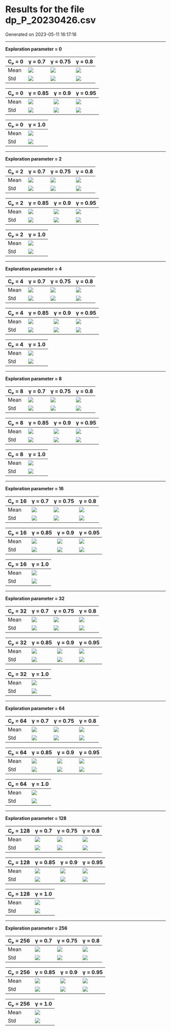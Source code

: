 # Results for the file dp_P_20230426.csv 

Generated on 2023-05-11 16:17:16

---

**Exploration parameter = 0**

| Cₚ = 0 | γ = 0.7 | γ = 0.75 | γ = 0.8 | 
| --- | --- | --- | --- | 
| Mean | ![](fig/dp_P/mean_g_0.7_cp_0.png) | ![](fig/dp_P/mean_g_0.75_cp_0.png) | ![](fig/dp_P/mean_g_0.8_cp_0.png) | 
| Std | ![](fig/dp_P/std_g_0.7_cp_0.png) | ![](fig/dp_P/std_g_0.75_cp_0.png) | ![](fig/dp_P/std_g_0.8_cp_0.png) | 

| Cₚ = 0 | γ = 0.85 | γ = 0.9 | γ = 0.95 | 
| --- | --- | --- | --- | 
| Mean | ![](fig/dp_P/mean_g_0.85_cp_0.png) | ![](fig/dp_P/mean_g_0.9_cp_0.png) | ![](fig/dp_P/mean_g_0.95_cp_0.png) | 
| Std | ![](fig/dp_P/std_g_0.85_cp_0.png) | ![](fig/dp_P/std_g_0.9_cp_0.png) | ![](fig/dp_P/std_g_0.95_cp_0.png) | 

| Cₚ = 0 | γ = 1.0 | 
| --- | --- | 
| Mean | ![](fig/dp_P/mean_g_1.0_cp_0.png) | 
| Std | ![](fig/dp_P/std_g_1.0_cp_0.png) | 

---

**Exploration parameter = 2**

| Cₚ = 2 | γ = 0.7 | γ = 0.75 | γ = 0.8 | 
| --- | --- | --- | --- | 
| Mean | ![](fig/dp_P/mean_g_0.7_cp_2.png) | ![](fig/dp_P/mean_g_0.75_cp_2.png) | ![](fig/dp_P/mean_g_0.8_cp_2.png) | 
| Std | ![](fig/dp_P/std_g_0.7_cp_2.png) | ![](fig/dp_P/std_g_0.75_cp_2.png) | ![](fig/dp_P/std_g_0.8_cp_2.png) | 

| Cₚ = 2 | γ = 0.85 | γ = 0.9 | γ = 0.95 | 
| --- | --- | --- | --- | 
| Mean | ![](fig/dp_P/mean_g_0.85_cp_2.png) | ![](fig/dp_P/mean_g_0.9_cp_2.png) | ![](fig/dp_P/mean_g_0.95_cp_2.png) | 
| Std | ![](fig/dp_P/std_g_0.85_cp_2.png) | ![](fig/dp_P/std_g_0.9_cp_2.png) | ![](fig/dp_P/std_g_0.95_cp_2.png) | 

| Cₚ = 2 | γ = 1.0 | 
| --- | --- | 
| Mean | ![](fig/dp_P/mean_g_1.0_cp_2.png) | 
| Std | ![](fig/dp_P/std_g_1.0_cp_2.png) | 

---

**Exploration parameter = 4**

| Cₚ = 4 | γ = 0.7 | γ = 0.75 | γ = 0.8 | 
| --- | --- | --- | --- | 
| Mean | ![](fig/dp_P/mean_g_0.7_cp_4.png) | ![](fig/dp_P/mean_g_0.75_cp_4.png) | ![](fig/dp_P/mean_g_0.8_cp_4.png) | 
| Std | ![](fig/dp_P/std_g_0.7_cp_4.png) | ![](fig/dp_P/std_g_0.75_cp_4.png) | ![](fig/dp_P/std_g_0.8_cp_4.png) | 

| Cₚ = 4 | γ = 0.85 | γ = 0.9 | γ = 0.95 | 
| --- | --- | --- | --- | 
| Mean | ![](fig/dp_P/mean_g_0.85_cp_4.png) | ![](fig/dp_P/mean_g_0.9_cp_4.png) | ![](fig/dp_P/mean_g_0.95_cp_4.png) | 
| Std | ![](fig/dp_P/std_g_0.85_cp_4.png) | ![](fig/dp_P/std_g_0.9_cp_4.png) | ![](fig/dp_P/std_g_0.95_cp_4.png) | 

| Cₚ = 4 | γ = 1.0 | 
| --- | --- | 
| Mean | ![](fig/dp_P/mean_g_1.0_cp_4.png) | 
| Std | ![](fig/dp_P/std_g_1.0_cp_4.png) | 

---

**Exploration parameter = 8**

| Cₚ = 8 | γ = 0.7 | γ = 0.75 | γ = 0.8 | 
| --- | --- | --- | --- | 
| Mean | ![](fig/dp_P/mean_g_0.7_cp_8.png) | ![](fig/dp_P/mean_g_0.75_cp_8.png) | ![](fig/dp_P/mean_g_0.8_cp_8.png) | 
| Std | ![](fig/dp_P/std_g_0.7_cp_8.png) | ![](fig/dp_P/std_g_0.75_cp_8.png) | ![](fig/dp_P/std_g_0.8_cp_8.png) | 

| Cₚ = 8 | γ = 0.85 | γ = 0.9 | γ = 0.95 | 
| --- | --- | --- | --- | 
| Mean | ![](fig/dp_P/mean_g_0.85_cp_8.png) | ![](fig/dp_P/mean_g_0.9_cp_8.png) | ![](fig/dp_P/mean_g_0.95_cp_8.png) | 
| Std | ![](fig/dp_P/std_g_0.85_cp_8.png) | ![](fig/dp_P/std_g_0.9_cp_8.png) | ![](fig/dp_P/std_g_0.95_cp_8.png) | 

| Cₚ = 8 | γ = 1.0 | 
| --- | --- | 
| Mean | ![](fig/dp_P/mean_g_1.0_cp_8.png) | 
| Std | ![](fig/dp_P/std_g_1.0_cp_8.png) | 

---

**Exploration parameter = 16**

| Cₚ = 16 | γ = 0.7 | γ = 0.75 | γ = 0.8 | 
| --- | --- | --- | --- | 
| Mean | ![](fig/dp_P/mean_g_0.7_cp_16.png) | ![](fig/dp_P/mean_g_0.75_cp_16.png) | ![](fig/dp_P/mean_g_0.8_cp_16.png) | 
| Std | ![](fig/dp_P/std_g_0.7_cp_16.png) | ![](fig/dp_P/std_g_0.75_cp_16.png) | ![](fig/dp_P/std_g_0.8_cp_16.png) | 

| Cₚ = 16 | γ = 0.85 | γ = 0.9 | γ = 0.95 | 
| --- | --- | --- | --- | 
| Mean | ![](fig/dp_P/mean_g_0.85_cp_16.png) | ![](fig/dp_P/mean_g_0.9_cp_16.png) | ![](fig/dp_P/mean_g_0.95_cp_16.png) | 
| Std | ![](fig/dp_P/std_g_0.85_cp_16.png) | ![](fig/dp_P/std_g_0.9_cp_16.png) | ![](fig/dp_P/std_g_0.95_cp_16.png) | 

| Cₚ = 16 | γ = 1.0 | 
| --- | --- | 
| Mean | ![](fig/dp_P/mean_g_1.0_cp_16.png) | 
| Std | ![](fig/dp_P/std_g_1.0_cp_16.png) | 

---

**Exploration parameter = 32**

| Cₚ = 32 | γ = 0.7 | γ = 0.75 | γ = 0.8 | 
| --- | --- | --- | --- | 
| Mean | ![](fig/dp_P/mean_g_0.7_cp_32.png) | ![](fig/dp_P/mean_g_0.75_cp_32.png) | ![](fig/dp_P/mean_g_0.8_cp_32.png) | 
| Std | ![](fig/dp_P/std_g_0.7_cp_32.png) | ![](fig/dp_P/std_g_0.75_cp_32.png) | ![](fig/dp_P/std_g_0.8_cp_32.png) | 

| Cₚ = 32 | γ = 0.85 | γ = 0.9 | γ = 0.95 | 
| --- | --- | --- | --- | 
| Mean | ![](fig/dp_P/mean_g_0.85_cp_32.png) | ![](fig/dp_P/mean_g_0.9_cp_32.png) | ![](fig/dp_P/mean_g_0.95_cp_32.png) | 
| Std | ![](fig/dp_P/std_g_0.85_cp_32.png) | ![](fig/dp_P/std_g_0.9_cp_32.png) | ![](fig/dp_P/std_g_0.95_cp_32.png) | 

| Cₚ = 32 | γ = 1.0 | 
| --- | --- | 
| Mean | ![](fig/dp_P/mean_g_1.0_cp_32.png) | 
| Std | ![](fig/dp_P/std_g_1.0_cp_32.png) | 

---

**Exploration parameter = 64**

| Cₚ = 64 | γ = 0.7 | γ = 0.75 | γ = 0.8 | 
| --- | --- | --- | --- | 
| Mean | ![](fig/dp_P/mean_g_0.7_cp_64.png) | ![](fig/dp_P/mean_g_0.75_cp_64.png) | ![](fig/dp_P/mean_g_0.8_cp_64.png) | 
| Std | ![](fig/dp_P/std_g_0.7_cp_64.png) | ![](fig/dp_P/std_g_0.75_cp_64.png) | ![](fig/dp_P/std_g_0.8_cp_64.png) | 

| Cₚ = 64 | γ = 0.85 | γ = 0.9 | γ = 0.95 | 
| --- | --- | --- | --- | 
| Mean | ![](fig/dp_P/mean_g_0.85_cp_64.png) | ![](fig/dp_P/mean_g_0.9_cp_64.png) | ![](fig/dp_P/mean_g_0.95_cp_64.png) | 
| Std | ![](fig/dp_P/std_g_0.85_cp_64.png) | ![](fig/dp_P/std_g_0.9_cp_64.png) | ![](fig/dp_P/std_g_0.95_cp_64.png) | 

| Cₚ = 64 | γ = 1.0 | 
| --- | --- | 
| Mean | ![](fig/dp_P/mean_g_1.0_cp_64.png) | 
| Std | ![](fig/dp_P/std_g_1.0_cp_64.png) | 

---

**Exploration parameter = 128**

| Cₚ = 128 | γ = 0.7 | γ = 0.75 | γ = 0.8 | 
| --- | --- | --- | --- | 
| Mean | ![](fig/dp_P/mean_g_0.7_cp_128.png) | ![](fig/dp_P/mean_g_0.75_cp_128.png) | ![](fig/dp_P/mean_g_0.8_cp_128.png) | 
| Std | ![](fig/dp_P/std_g_0.7_cp_128.png) | ![](fig/dp_P/std_g_0.75_cp_128.png) | ![](fig/dp_P/std_g_0.8_cp_128.png) | 

| Cₚ = 128 | γ = 0.85 | γ = 0.9 | γ = 0.95 | 
| --- | --- | --- | --- | 
| Mean | ![](fig/dp_P/mean_g_0.85_cp_128.png) | ![](fig/dp_P/mean_g_0.9_cp_128.png) | ![](fig/dp_P/mean_g_0.95_cp_128.png) | 
| Std | ![](fig/dp_P/std_g_0.85_cp_128.png) | ![](fig/dp_P/std_g_0.9_cp_128.png) | ![](fig/dp_P/std_g_0.95_cp_128.png) | 

| Cₚ = 128 | γ = 1.0 | 
| --- | --- | 
| Mean | ![](fig/dp_P/mean_g_1.0_cp_128.png) | 
| Std | ![](fig/dp_P/std_g_1.0_cp_128.png) | 

---

**Exploration parameter = 256**

| Cₚ = 256 | γ = 0.7 | γ = 0.75 | γ = 0.8 | 
| --- | --- | --- | --- | 
| Mean | ![](fig/dp_P/mean_g_0.7_cp_256.png) | ![](fig/dp_P/mean_g_0.75_cp_256.png) | ![](fig/dp_P/mean_g_0.8_cp_256.png) | 
| Std | ![](fig/dp_P/std_g_0.7_cp_256.png) | ![](fig/dp_P/std_g_0.75_cp_256.png) | ![](fig/dp_P/std_g_0.8_cp_256.png) | 

| Cₚ = 256 | γ = 0.85 | γ = 0.9 | γ = 0.95 | 
| --- | --- | --- | --- | 
| Mean | ![](fig/dp_P/mean_g_0.85_cp_256.png) | ![](fig/dp_P/mean_g_0.9_cp_256.png) | ![](fig/dp_P/mean_g_0.95_cp_256.png) | 
| Std | ![](fig/dp_P/std_g_0.85_cp_256.png) | ![](fig/dp_P/std_g_0.9_cp_256.png) | ![](fig/dp_P/std_g_0.95_cp_256.png) | 

| Cₚ = 256 | γ = 1.0 | 
| --- | --- | 
| Mean | ![](fig/dp_P/mean_g_1.0_cp_256.png) | 
| Std | ![](fig/dp_P/std_g_1.0_cp_256.png) | 

